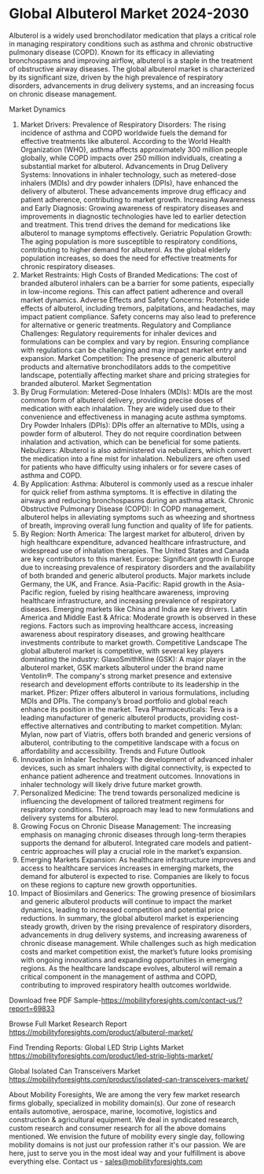 # Global Albuterol Market 2024-2030
Albuterol is a widely used bronchodilator medication that plays a critical role in managing respiratory conditions such as asthma and chronic obstructive pulmonary disease (COPD). Known for its efficacy in alleviating bronchospasms and improving airflow, albuterol is a staple in the treatment of obstructive airway diseases. The global albuterol market is characterized by its significant size, driven by the high prevalence of respiratory disorders, advancements in drug delivery systems, and an increasing focus on chronic disease management.

Market Dynamics
1. Market Drivers:
Prevalence of Respiratory Disorders: The rising incidence of asthma and COPD worldwide fuels the demand for effective treatments like albuterol. According to the World Health Organization (WHO), asthma affects approximately 300 million people globally, while COPD impacts over 250 million individuals, creating a substantial market for albuterol.
Advancements in Drug Delivery Systems: Innovations in inhaler technology, such as metered-dose inhalers (MDIs) and dry powder inhalers (DPIs), have enhanced the delivery of albuterol. These advancements improve drug efficacy and patient adherence, contributing to market growth.
Increasing Awareness and Early Diagnosis: Growing awareness of respiratory diseases and improvements in diagnostic technologies have led to earlier detection and treatment. This trend drives the demand for medications like albuterol to manage symptoms effectively.
Geriatric Population Growth: The aging population is more susceptible to respiratory conditions, contributing to higher demand for albuterol. As the global elderly population increases, so does the need for effective treatments for chronic respiratory diseases.
2. Market Restraints:
High Costs of Branded Medications: The cost of branded albuterol inhalers can be a barrier for some patients, especially in low-income regions. This can affect patient adherence and overall market dynamics.
Adverse Effects and Safety Concerns: Potential side effects of albuterol, including tremors, palpitations, and headaches, may impact patient compliance. Safety concerns may also lead to preference for alternative or generic treatments.
Regulatory and Compliance Challenges: Regulatory requirements for inhaler devices and formulations can be complex and vary by region. Ensuring compliance with regulations can be challenging and may impact market entry and expansion.
Market Competition: The presence of generic albuterol products and alternative bronchodilators adds to the competitive landscape, potentially affecting market share and pricing strategies for branded albuterol.
Market Segmentation
1. By Drug Formulation:
Metered-Dose Inhalers (MDIs): MDIs are the most common form of albuterol delivery, providing precise doses of medication with each inhalation. They are widely used due to their convenience and effectiveness in managing acute asthma symptoms.
Dry Powder Inhalers (DPIs): DPIs offer an alternative to MDIs, using a powder form of albuterol. They do not require coordination between inhalation and activation, which can be beneficial for some patients.
Nebulizers: Albuterol is also administered via nebulizers, which convert the medication into a fine mist for inhalation. Nebulizers are often used for patients who have difficulty using inhalers or for severe cases of asthma and COPD.
2. By Application:
Asthma: Albuterol is commonly used as a rescue inhaler for quick relief from asthma symptoms. It is effective in dilating the airways and reducing bronchospasms during an asthma attack.
Chronic Obstructive Pulmonary Disease (COPD): In COPD management, albuterol helps in alleviating symptoms such as wheezing and shortness of breath, improving overall lung function and quality of life for patients.
3. By Region:
North America: The largest market for albuterol, driven by high healthcare expenditure, advanced healthcare infrastructure, and widespread use of inhalation therapies. The United States and Canada are key contributors to this market.
Europe: Significant growth in Europe due to increasing prevalence of respiratory disorders and the availability of both branded and generic albuterol products. Major markets include Germany, the UK, and France.
Asia-Pacific: Rapid growth in the Asia-Pacific region, fueled by rising healthcare awareness, improving healthcare infrastructure, and increasing prevalence of respiratory diseases. Emerging markets like China and India are key drivers.
Latin America and Middle East & Africa: Moderate growth is observed in these regions. Factors such as improving healthcare access, increasing awareness about respiratory diseases, and growing healthcare investments contribute to market growth.
Competitive Landscape
The global albuterol market is competitive, with several key players dominating the industry:
GlaxoSmithKline (GSK): A major player in the albuterol market, GSK markets albuterol under the brand name Ventolin®. The company's strong market presence and extensive research and development efforts contribute to its leadership in the market.
Pfizer: Pfizer offers albuterol in various formulations, including MDIs and DPIs. The company’s broad portfolio and global reach enhance its position in the market.
Teva Pharmaceuticals: Teva is a leading manufacturer of generic albuterol products, providing cost-effective alternatives and contributing to market competition.
Mylan: Mylan, now part of Viatris, offers both branded and generic versions of albuterol, contributing to the competitive landscape with a focus on affordability and accessibility.
Trends and Future Outlook
1. Innovation in Inhaler Technology: The development of advanced inhaler devices, such as smart inhalers with digital connectivity, is expected to enhance patient adherence and treatment outcomes. Innovations in inhaler technology will likely drive future market growth.
2. Personalized Medicine: The trend towards personalized medicine is influencing the development of tailored treatment regimens for respiratory conditions. This approach may lead to new formulations and delivery systems for albuterol.
3. Growing Focus on Chronic Disease Management: The increasing emphasis on managing chronic diseases through long-term therapies supports the demand for albuterol. Integrated care models and patient-centric approaches will play a crucial role in the market’s expansion.
4. Emerging Markets Expansion: As healthcare infrastructure improves and access to healthcare services increases in emerging markets, the demand for albuterol is expected to rise. Companies are likely to focus on these regions to capture new growth opportunities.
5. Impact of Biosimilars and Generics: The growing presence of biosimilars and generic albuterol products will continue to impact the market dynamics, leading to increased competition and potential price reductions.
In summary, the global albuterol market is experiencing steady growth, driven by the rising prevalence of respiratory disorders, advancements in drug delivery systems, and increasing awareness of chronic disease management. While challenges such as high medication costs and market competition exist, the market’s future looks promising with ongoing innovations and expanding opportunities in emerging regions. As the healthcare landscape evolves, albuterol will remain a critical component in the management of asthma and COPD, contributing to improved respiratory health outcomes worldwide.

Download free PDF Sample-https://mobilityforesights.com/contact-us/?report=69833



Browse Full Market Research Report 
https://mobilityforesights.com/product/albuterol-market/


Find Trending Reports:
Global LED Strip Lights Market 
https://mobilityforesights.com/product/led-strip-lights-market/

Global Isolated Can Transceivers Market 
https://mobilityforesights.com/product/isolated-can-transceivers-market/






About Mobility Foresights,
We are among the very few market research firms globally, specialized in mobility domain(s). Our zone of research entails automotive, aerospace, marine, locomotive, logistics and construction & agricultural equipment. We deal in syndicated research, custom research and consumer research for all the above domains mentioned.
We envision the future of mobility every single day, following mobility domains is not just our profession rather it's our passion. We are here, just to serve you in the most ideal way and your fulfillment is above everything else. Contact us -  sales@mobilityforesights.com
